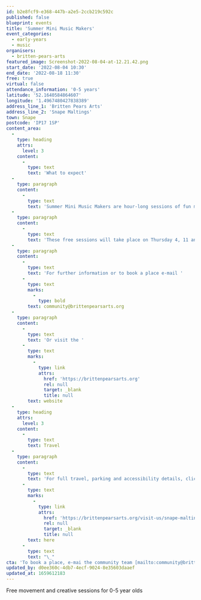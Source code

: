 ```yaml
---
id: b2e8fcf9-e368-447b-a2e5-2ccb219c592c
published: false
blueprint: events
title: 'Summer Mini Music Makers'
event_categories:
  - early-years
  - music
organisers:
  - britten-pears-arts
featured_image: Screenshot-2022-08-04-at-12.21.42.png
start_date: '2022-08-04 10:30'
end_date: '2022-08-18 11:30'
free: true
virtual: false
attendance_information: '0-5 years'
latitude: '52.1640584864607'
longitude: '1.4967480427838389'
address_line_1: 'Britten Pears Arts'
address_line_2: 'Snape Maltings'
town: Snape
postcode: 'IP17 1SP'
content_area:
  -
    type: heading
    attrs:
      level: 3
    content:
      -
        type: text
        text: 'What to expect'
  -
    type: paragraph
    content:
      -
        type: text
        text: 'Summer Mini Music Makers are hour-long sessions of fun music and play activities for 0-5 year olds. These sessions, which include singing and creative play, are great for the little ones to learn social skills, turn-taking, sharing and following instructions.'
  -
    type: paragraph
    content:
      -
        type: text
        text: 'These free sessions will take place on Thursday 4, 11 an 18 August from 10:30 – 11:30. Meet at the entrance to The Dome Stage on the Henry Moore Lawn at Snape Maltings.'
  -
    type: paragraph
    content:
      -
        type: text
        text: 'For further information or to book a place e-mail '
      -
        type: text
        marks:
          -
            type: bold
        text: community@brittenpearsarts.org
  -
    type: paragraph
    content:
      -
        type: text
        text: 'Or visit the '
      -
        type: text
        marks:
          -
            type: link
            attrs:
              href: 'https://brittenpearsarts.org'
              rel: null
              target: _blank
              title: null
        text: website
  -
    type: heading
    attrs:
      level: 3
    content:
      -
        type: text
        text: Travel
  -
    type: paragraph
    content:
      -
        type: text
        text: 'For full travel, parking and accessibility details, click '
      -
        type: text
        marks:
          -
            type: link
            attrs:
              href: 'https://brittenpearsarts.org/visit-us/snape-maltings/getting-here'
              rel: null
              target: _blank
              title: null
        text: here
      -
        type: text
        text: "\_"
cta: 'To book a place, e-mai the community team [mailto:community@brittenpearsarts.org](mailto:community@brittenpearsarts.org )'
updated_by: d0ee360c-4db7-4ecf-9024-8e35603daaef
updated_at: 1659612183
---
```

Free movement and creative sessions for 0-5 year olds